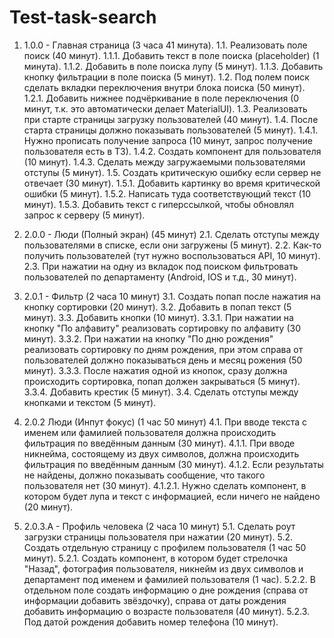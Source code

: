 # Test-task-search

1. 1.0.0 - Главная страница (3 часа 41 минута). 
   1.1. Реализовать поле поиск (40 минут). 
	1.1.1. Добавить текст в поле поиска (placeholder) (1 минута).
	1.1.2. Добавить в поле поиска лупу (5 минут).
	1.1.3. Добавить кнопку фильтрации в поле поиска (5 минут).
   1.2. Под полем поиск сделать вкладки переключения внутри блока поиска (50 минут).
	1.2.1. Добавить нижнее подчёркивание в поле переключения (0 минут, т.к. это автоматически делает MaterialUI).
   1.3. Реализовать при старте страницы загрузку пользователей (40 минут).
   1.4. После старта страницы должно показывать пользователей (5 минут).
	1.4.1. Нужно прописать получение запроса (10 минут, запрос получение пользователя есть в ТЗ).
	1.4.2. Создать компонент для пользователя (10 минут). 
	1.4.3. Сделать между загружаемыми пользователями отступы (5 минут).
   1.5. Создать критическую ошибку если сервер не отвечает (30 минут).
	1.5.1. Добавить картинку во время критической ошибки (5 минут).
	1.5.2. Написать туда соответствующий текст (10 минут).
	1.5.3. Добавить текст с гиперссылкой, чтобы обновлял запрос к серверу (5 минут).

2. 2.0.0 - Люди (Полный экран) (45 минут)
   2.1. Сделать отступы между пользователями в списке, если они загружены (5 минут).
   2.2. Как-то получить пользователей (тут нужно воспользоваться API, 10 минут).
   2.3. При нажатии на одну из вкладок под поиском фильтровать пользователей по департаменту (Android, IOS и т.д., 30 минут).
3. 2.0.1 - Фильтр (2 часа 10 минут)
   3.1. Создать попап после нажатия на кнопку сортировки (20 минут).
   3.2. Добавить в попап текст (5 минут).
   3.3. Добавить кнопки (10 минут).
	3.3.1. При нажатии на кнопку "По алфавиту" реализовать сортировку по алфавиту (30 минут).
	3.3.2. При нажатии на кнопку "По дню рождения" реализовать сортировку по дням рождения, при этом справа от пользователей должно показываться день и месяц рожения (50 минут).
	3.3.3. После нажатия одной из кнопок, сразу должна происходить сортировка, попап должен закрываться (5 минут).
	3.3.4. Добавить крестик (5 минут).
   3.4. Сделать отступы между кнопками и текстом (5 минут).

4. 2.0.2 Люди (Инпут фокус) (1 час 50 минут)
   4.1. При вводе текста с именем или фамилией пользователя должна происходить фильтрация по введённым данным (30 минут).
	4.1.1. При вводе никнейма, состоящему из двух символов, должна происходить фильтрация по введённым данным (30 минут).
	4.1.2. Если результаты не найдены, должно показывать сообщение, что такого пользователя нет (30 минут).
		4.1.2.1. Нужно сделать компонент, в котором будет лупа и текст с информацией, если ничего не найдено (20 минут).
5. 2.0.3.А - Профиль человека (2 часа 10 минут)
   5.1. Сделать роут загрузки страницы пользователя при нажатии (20 минут).
   5.2. Создать отдельную страницу с профилем пользователя (1 час 50 минут).
	5.2.1. Создать компонент, в котором будет стрелочка "Назад", фотография пользователя, никнейм из двух символов и департамент под именем и фамилией пользователя (1 час).
	5.2.2. В отдельном поле создать информацию о дне рождения (справа от информации добавить звёздочку), справа от даты рождения добавить информацию о возрасте пользователя (40 минут).
	5.2.3. Под датой рождения добавить номер телефона (10 минут).